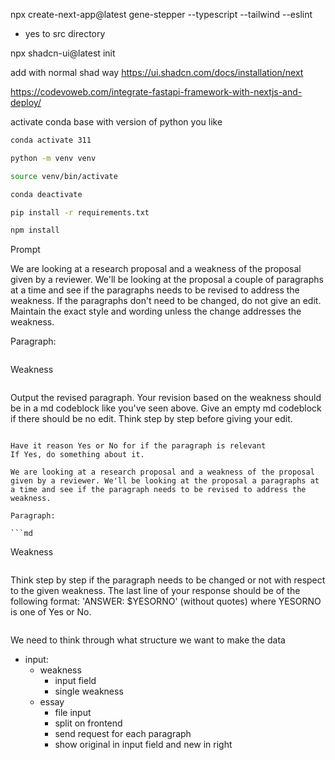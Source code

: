 npx create-next-app@latest gene-stepper --typescript --tailwind --eslint

- yes to src directory

npx shadcn-ui@latest init

add with normal shad way
https://ui.shadcn.com/docs/installation/next

https://codevoweb.com/integrate-fastapi-framework-with-nextjs-and-deploy/

activate conda base with version of python you like

```sh
conda activate 311

python -m venv venv

source venv/bin/activate

conda deactivate

pip install -r requirements.txt

npm install
```

Prompt

We are looking at a research proposal and a weakness of the proposal given by a reviewer. We'll be looking at the proposal a couple of paragraphs at a time and see if the paragraphs needs to be revised to address the weakness. If the paragraphs don't need to be changed, do not give an edit. Maintain the exact style and wording unless the change addresses the weakness.

Paragraph:

```md

```

Weakness

```md

```

Output the revised paragraph. Your revision based on the weakness should be in a md codeblock like you've seen above. Give an empty md codeblock if there should be no edit. Think step by step before giving your edit.

````

Have it reason Yes or No for if the paragraph is relevant
If Yes, do something about it.

We are looking at a research proposal and a weakness of the proposal given by a reviewer. We'll be looking at the proposal a paragraphs at a time and see if the paragraph needs to be revised to address the weakness.

Paragraph:

```md

````

Weakness

```md

```

Think step by step if the paragraph needs to be changed or not with respect to the given weakness. The last line of your response should be of the following format: 'ANSWER: $YESORNO' (without quotes) where YESORNO is one of Yes or No.

```

```

We need to think through what structure we want to make the data

- input:
  - weakness
    - input field
    - single weakness
  - essay
    - file input
    - split on frontend
    - send request for each paragraph
    - show original in input field and new in right
